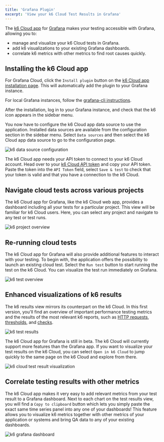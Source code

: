 ```yaml
---
title: 'Grafana Plugin'
excerpt: 'View your k6 Cloud Test Results in Grafana'
---
```


The [k6 Cloud app](https://grafana.com/grafana/plugins/grafana-k6-app/) for [Grafana](https://grafana.com/) makes your testing accessible with Grafana, allowing you to:
* manage and visualize your k6 Cloud tests in Grafana.
* add k6 visualizations to your existing Grafana dashboards.
* correlate k6 metrics with other metrics to find root causes quickly.

## Installing the k6 Cloud app

For Grafana Cloud, click the `Install plugin` button on the [k6 Cloud app installation page](https://grafana.com/grafana/plugins/grafana-k6-app/?tab=installation). This will automatically add the plugin to your Grafana instance. 

For local Grafana instances, follow the [grafana-cli instructions](https://grafana.com/grafana/plugins/grafana-k6-app/?tab=installation).

After the installation, log in to your Grafana instance, and check that the k6 icon appears in the sidebar menu.

You now have to configure the k6 Cloud app data source to use the application. Installed data sources are available from the configuration section in the sidebar menu. Select `Data sources` and then select the k6 Cloud app data source to go to the configuration page.

![k6 data source configuration](./images/06-Grafana-Plugin/k6_cloud_grafana_plugin_data_source_view.png)

The k6 Cloud app needs your API token to connect to your k6 Cloud account. Head over to your [k6 Cloud API token](https://app.k6.io/account/api-token) and copy your API token. Paste the token into the `API Token` field, select `Save & test` to check that your token is valid and that you have a connection to the k6 Cloud.

## Navigate cloud tests across various projects

The k6 Cloud app for Grafana, like the k6 Cloud web app, provides a dashboard including all your tests for a particular project. This view will be familiar for k6 Cloud users. Here, you can select any project and navigate to any test or test runs.

![k6 project overview](./images/06-Grafana-Plugin/k6_cloud_grafana_project_overview.png)

## Re-running cloud tests

The k6 Cloud app for Grafana will also provide additional features to interact with your testing. To begin with, the application offers the possibility to launch an existing cloud test. Select the `Run test` button to start running the test on the k6 Cloud. You can visualize the test run immediately on Grafana.

![k6 test overview](./images/06-Grafana-Plugin/k6_cloud_grafana_test_overview.png)

## Enhanced visualizations of k6 results

The k6 results view mirrors its counterpart on the k6 Cloud. In this first version, you'll find an overview of important performance testing metrics and the results of the most relevant k6 reports, such as [HTTP requests](https://k6.io/docs/using-k6/http-requests/), [thresholds](https://k6.io/docs/using-k6/thresholds/), and [checks](https://k6.io/docs/using-k6/checks/).

![k6 test results](./images/06-Grafana-Plugin/k6_cloud_grafana_test_result.png)

The k6 Cloud app for Grafana is still in beta. The k6 Cloud will currently support more features than the Grafana app. If you want to visualize your test results on the k6 Cloud, you can select `Open in k6 Cloud` to jump quickly to the same page on the k6 Cloud and explore from there.

![k6 cloud test result visualization](./images/06-Grafana-Plugin/k6_cloud_testresult_visualization.png)

## Correlate testing results with other metrics

The k6 Cloud app makes it very easy to add relevant metrics from your test result to a Grafana dashboard. Next to each chart on the test results view, you will find a `Copy to clipboard` button which lets you simply paste the exact same time series panel into any one of your dashboards! This feature allows you to visualize k6 metrics together with other metrics of your application or systems and bring QA data to any of your existing dashboards.

![k6 grafana dashboard](./images/06-Grafana-Plugin/k6_cloud_grafana_dashboard.png)
